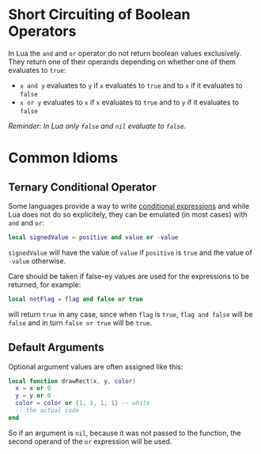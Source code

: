 # Short Circuiting of Boolean Operators
In Lua the `and` and `or` operator do not return boolean values exclusively. They return one of their operands depending on whether one of them evaluates to `true`:
* `x and y` evaluates to `y` if `x` evaluates to `true` and to `x` if it evaluates to `false`
* `x or y` evaluates to `x` if `x` evaluates to `true` and to `y` if it evaluates to `false`

*Reminder: In Lua only `false` and `nil` evaluate to `false`.*

# Common Idioms
## Ternary Conditional Operator
Some languages provide a way to write [conditional expressions](https://en.wikipedia.org/wiki/%3F:) and while Lua does not do so explicitely, they can be emulated (in most cases) with `and` and `or`:
```lua
local signedValue = positive and value or -value
```
`signedValue` will have the value of `value` if `positive` is `true` and the value of `-value` otherwise.

Care should be taken if false-ey values are used for the expressions to be returned, for example:
```lua
local notFlag = flag and false or true
```
will return `true` in any case, since when `flag` is `true`, `flag and false` will be `false` and in turn `false or true` will be `true`.

## Default Arguments
Optional argument values are often assigned like this:
```lua
local function drawRect(x, y, color)
  x = x or 0
  y = y or 0
  color = color or {1, 1, 1, 1} -- white
  -- the actual code
end 
```
So if an argument is `nil`, because it was not passed to the function, the second operand of the `or` expression will be used.
